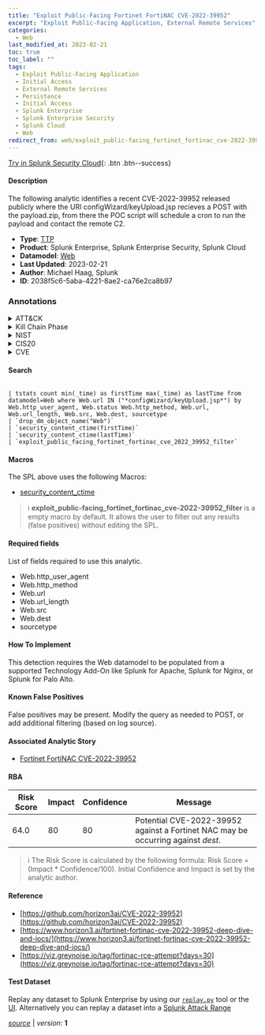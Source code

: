 ```yaml
---
title: "Exploit Public-Facing Fortinet FortiNAC CVE-2022-39952"
excerpt: "Exploit Public-Facing Application, External Remote Services"
categories:
  - Web
last_modified_at: 2023-02-21
toc: true
toc_label: ""
tags:
  - Exploit Public-Facing Application
  - Initial Access
  - External Remote Services
  - Persistence
  - Initial Access
  - Splunk Enterprise
  - Splunk Enterprise Security
  - Splunk Cloud
  - Web
redirect_from: web/exploit_public-facing_fortinet_fortinac_cve-2022-39952/
---
```




[Try in Splunk Security Cloud](https://www.splunk.com/en_us/cyber-security.html){: .btn .btn--success}

#### Description

The following analytic identifies a recent CVE-2022-39952 released publicly where the URI configWizard/keyUpload.jsp recieves a POST with the payload.zip, from there the POC script will schedule a cron to run the payload and contact the remote C2.

- **Type**: [TTP](https://github.com/splunk/security_content/wiki/Detection-Analytic-Types)
- **Product**: Splunk Enterprise, Splunk Enterprise Security, Splunk Cloud
- **Datamodel**: [Web](https://docs.splunk.com/Documentation/CIM/latest/User/Web)
- **Last Updated**: 2023-02-21
- **Author**: Michael Haag, Splunk
- **ID**: 2038f5c6-5aba-4221-8ae2-ca76e2ca8b97

### Annotations
<details>
  <summary>ATT&CK</summary>

<div markdown="1">

#### [ATT&CK](https://attack.mitre.org/)

| ID          | Technique   | Tactic         |
| ----------- | ----------- |--------------- |
| [T1190](https://attack.mitre.org/techniques/T1190/) | Exploit Public-Facing Application | Initial Access |

| [T1133](https://attack.mitre.org/techniques/T1133/) | External Remote Services | Persistence, Initial Access |

</div>
</details>


<details>
  <summary>Kill Chain Phase</summary>

<div markdown="1">

* Delivery
* Installation


</div>
</details>


<details>
  <summary>NIST</summary>

<div markdown="1">

* DE.CM



</div>
</details>

<details>
  <summary>CIS20</summary>

<div markdown="1">

* CIS 13



</div>
</details>

<details>
  <summary>CVE</summary>

<div markdown="1">


</div>
</details>


#### Search

```

| tstats count min(_time) as firstTime max(_time) as lastTime from datamodel=Web where Web.url IN ("*configWizard/keyUpload.jsp*") by Web.http_user_agent, Web.status Web.http_method, Web.url, Web.url_length, Web.src, Web.dest, sourcetype 
| `drop_dm_object_name("Web")` 
| `security_content_ctime(firstTime)` 
| `security_content_ctime(lastTime)` 
| `exploit_public_facing_fortinet_fortinac_cve_2022_39952_filter`
```

#### Macros
The SPL above uses the following Macros:
* [security_content_ctime](https://github.com/splunk/security_content/blob/develop/macros/security_content_ctime.yml)

> :information_source:
> **exploit_public-facing_fortinet_fortinac_cve-2022-39952_filter** is a empty macro by default. It allows the user to filter out any results (false positives) without editing the SPL.



#### Required fields
List of fields required to use this analytic.
* Web.http_user_agent
* Web.http_method
* Web.url
* Web.url_length
* Web.src
* Web.dest
* sourcetype



#### How To Implement
This detection requires the Web datamodel to be populated from a supported Technology Add-On like Splunk for Apache, Splunk for Nginx, or Splunk for Palo Alto.
#### Known False Positives
False positives may be present. Modify the query as needed to POST, or add additional filtering (based on log source).

#### Associated Analytic Story
* [Fortinet FortiNAC CVE-2022-39952](/stories/fortinet_fortinac_cve-2022-39952)




#### RBA

| Risk Score  | Impact      | Confidence   | Message      |
| ----------- | ----------- |--------------|--------------|
| 64.0 | 80 | 80 | Potential CVE-2022-39952 against a Fortinet NAC may be occurring against $dest$. |


> :information_source:
> The Risk Score is calculated by the following formula: Risk Score = (Impact * Confidence/100). Initial Confidence and Impact is set by the analytic author.


#### Reference

* [https://github.com/horizon3ai/CVE-2022-39952](https://github.com/horizon3ai/CVE-2022-39952)
* [https://www.horizon3.ai/fortinet-fortinac-cve-2022-39952-deep-dive-and-iocs/](https://www.horizon3.ai/fortinet-fortinac-cve-2022-39952-deep-dive-and-iocs/)
* [https://viz.greynoise.io/tag/fortinac-rce-attempt?days=30](https://viz.greynoise.io/tag/fortinac-rce-attempt?days=30)



#### Test Dataset
Replay any dataset to Splunk Enterprise by using our [`replay.py`](https://github.com/splunk/attack_data#using-replaypy) tool or the [UI](https://github.com/splunk/attack_data#using-ui).
Alternatively you can replay a dataset into a [Splunk Attack Range](https://github.com/splunk/attack_range#replay-dumps-into-attack-range-splunk-server)




[*source*](https://github.com/splunk/security_content/tree/develop/detections/web/exploit_public-facing_fortinet_fortinac_cve-2022-39952.yml) \| *version*: **1**